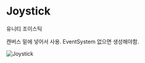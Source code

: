 # Joystick
유니티 조이스틱

캔버스 밑에 넣어서 사용.
EventSystem 없으면 생성해야함.

![Joystick](https://user-images.githubusercontent.com/37136317/87440522-0c468e80-c62d-11ea-9e8b-00a68ee3912e.gif)
